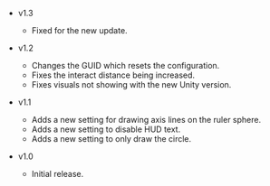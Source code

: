 - v1.3
  - Fixed for the new update.

- v1.2
  - Changes the GUID which resets the configuration.
  - Fixes the interact distance being increased.
  - Fixes visuals not showing with the new Unity version.

- v1.1
  - Adds a new setting for drawing axis lines on the ruler sphere.
  - Adds a new setting to disable HUD text.
  - Adds a new setting to only draw the circle.

- v1.0
  - Initial release.

